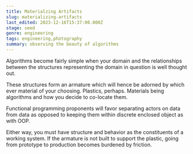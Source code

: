 ```yaml
---
title: Materialzing Artifacts
slug: materializing-artifacts
last_edited: 2023-12-16T15:37:00.000Z
stage: seed
genre: engineering
tags: engineering,photography
summary: observing the beauty of algorithms
---
```


Algorithms become fairly simple when your domain and the relationships between the structures representing the domain in question is well thought out.

These structures form an armature which will hence be adorned by which ever material of your choosing. Plastics, perhaps. Materials being algorithms and how you decide to co-locate them.

Functional programming proponents will favor separating actors on data from data as opposed to keeping them within discrete enclosed object as with OOP.

Either way, you must have structure and behavior as the constituents of a working system. If the armature is not built to support the plastic, going from prototype to production becomes burdened by friction.
